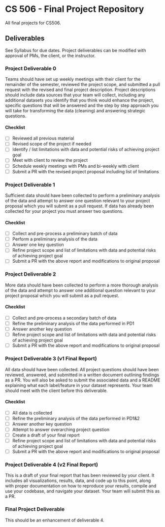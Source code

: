 # CS 506 - Final Project Repository

All final projects for CS506.

## Deliverables

See Syllabus for due dates. Project deliverables can be modified with approval of PMs, the client, or the instructor.

### Project Deliverable 0

Teams should have set up weekly meetings with their client for the remainder of the semester,  reviewed the project scope, and submitted a pull request with the revised and final project description. Project descriptions should include data sources that your team will collect, including any additional datasets you identify that you think would enhance the project, specific questions that will be answered and the step by step approach you will take for transforming the data (cleaning) and answering strategic questions.

#### Checklist

- [ ] Reviewed all previous material
- [ ] Revised scope of the project if needed
- [ ] Identify / list limitations with data and potential risks of achieving project goal
- [ ] Meet with client to review the project
- [ ] Schedule weekly meetings with PMs and bi-weekly with client
- [ ] Submit a PR with the revised project proposal including list of limitations

### Project Deliverable 1

Sufficient data should have been collected to perform a preliminary analysis of the data and attempt to answer one question relevant to your project proposal which you will submit as a pull request. If data has already been collected for your project you must answer two questions.

#### Checklist

- [ ] Collect and pre-process a preliminary batch of data
- [ ] Perform a preliminary analysis of the data
- [ ] Answer one key question
- [ ] Refine project scope and list of limitations with data and potential risks of achieving project goal
- [ ] Submit a PR with the above report and modifications to original proposal

### Project Deliverable 2

More data should have been collected to perform a more thorough analysis of the data and attempt to answer one additional question relevant to your project proposal which you will submit as a pull request.

#### Checklist

- [ ] Collect and pre-process a secondary batch of data
- [ ] Refine the preliminary analysis of the data performed in PD1
- [ ] Answer another key question
- [ ] Refine project scope and list of limitations with data and potential risks of achieving project goal
- [ ] Submit a PR with the above report and modifications to original proposal

### Project Deliverable 3 (v1 Final Report)

All data should have been collected. All project questions should have been reviewed, answered, and submitted in a written document outlining findings as a PR. You will also be asked to submit the associated data and a README explaining what each label/feature in your dataset represents. Your team should meet with the client before this deliverable.

#### Checklist

- [ ] All data is collected
- [ ] Refine the preliminary analysis of the data performed in PD1&2
- [ ] Answer another key question
- [ ] Attempt to answer overarching project question
- [ ] Create a draft of your final report
- [ ] Refine project scope and list of limitations with data and potential risks of achieving project goal
- [ ] Submit a PR with the above report and modifications to original proposal

### Project Deliverable 4 (v2 Final Report)

This is a draft of your final report that has been reviewed by your client. It includes all visualizations, results, data, and code up to this point, along with proper documentation on how to reproduce your results, compile and use your codebase, and navigate your dataset. Your team will submit this as a PR.

### Final Project Deliverable

This should be an enhancement of deliverable 4.